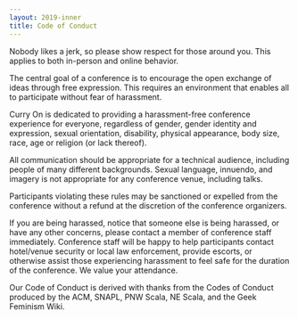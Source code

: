 ```yaml
---
layout: 2019-inner
title: Code of Conduct
---
```


Nobody likes a jerk, so please show respect for those around you. This applies
to both in-person and online behavior.

The central goal of a conference is to encourage the open exchange of ideas
through free expression. This requires an environment that enables all to
participate without fear of harassment.

Curry On is dedicated to providing a harassment-free conference experience for
everyone, regardless of gender, gender identity and expression, sexual
orientation, disability, physical appearance, body size, race, age or religion
(or lack thereof).

All communication should be appropriate for a technical audience, including
people of many different backgrounds. Sexual language, innuendo, and imagery
is not appropriate for any conference venue, including talks.

Participants violating these rules may be sanctioned or expelled from the
conference without a refund at the discretion of the conference organizers.

If you are being harassed, notice that someone else is being harassed, or have
any other concerns, please contact a member of conference staff immediately.
Conference staff will be happy to help participants contact hotel/venue
security or local law enforcement, provide escorts, or otherwise assist those
experiencing harassment to feel safe for the duration of the conference. We
value your attendance.

Our Code of Conduct is derived with thanks from the Codes of Conduct produced
by the ACM, SNAPL, PNW Scala, NE Scala, and the Geek Feminism Wiki.

